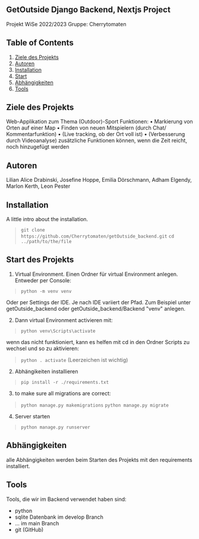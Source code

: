 ## GetOutside Django Backend, Nextjs Project
Projekt WiSe 2022/2023
Gruppe: Cherrytomaten

## Table of Contents
1. [Ziele des Projekts](#ziele-des-projekts)
2. [Autoren](#autoren)
3. [Installation](#installation)
4. [Start](#start-des-projekts)
5. [Abhängigkeiten](#abhängigkeiten)
6. [Tools](#tools)


## Ziele des Projekts
Web-Applikation zum Thema (Outdoor)-Sport
Funktionen:
   • Markierung von Orten auf einer Map
   • Finden von neuen Mitspielern (durch Chat/ Kommentarfunktion)
   • (Live tracking, ob der Ort voll ist)
   • (Verbesserung durch Videoanalyse)
zusätzliche Funktionen können, wenn die Zeit reicht, noch hinzugefügt werden

## Autoren
Lilian Alice Drabinski, Josefine Hoppe, Emilia Dörschmann, Adham Elgendy, Marlon Kerth, Leon Pester

## Installation
A little intro about the installation.

> `git clone https://github.com/Cherrytomaten/getOutside_backend.git`
> `cd ../path/to/the/file`

## Start des Projekts
1. Virtual Environment. Einen Ordner für virtual Environment anlegen. 
Entweder per Console:  
> `python -m venv venv`  

Oder per Settings der IDE. Je nach IDE variiert der Pfad. Zum Beispiel unter getOutside_backend oder getOutside_backend/Backend "venv" anlegen.

2. Dann virtual Environment activieren mit:  
> `python venv\Scripts\activate`  

wenn das nicht funktioniert, kann es helfen mit cd in den Ordner Scripts zu wechsel und so zu aktivieren:  
> `python . activate` (Leerzeichen ist wichtig)

2. Abhängikeiten installieren  
> `pip install -r ./requirements.txt`

3. to make sure all migrations are correct:  
> `python manage.py makemigrations` 
> `python manage.py migrate` 

4. Server starten   
> `python manage.py runserver`

## Abhängigkeiten
alle Abhängigkeiten werden beim Starten des Projekts mit den requirements installiert. 


## Tools
Tools, die wir im Backend verwendet haben sind: 

   - python 
   - sqlite Datenbank im develop Branch 
   - ... im main Branch
   - git (GitHub)

